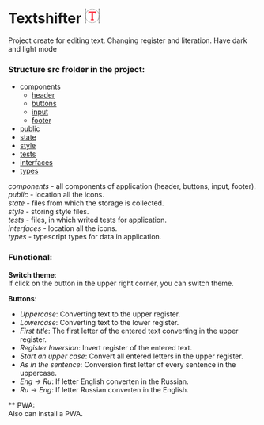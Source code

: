 # Textshifter <img src="https://raw.githubusercontent.com/loapits/Textshifter/master/public/favicon.png" width="30px" height="30px"/>
Project create for editing text. Changing register and literation. Have dark and light mode

### Structure src frolder in the project:
* [components](https://github.com/loapits/Textshifter/tree/master/src/components)   
  * [header](https://github.com/loapits/Textshifter/tree/master/src/components/header)
  * [buttons](https://github.com/loapits/Textshifter/tree/master/src/components/buttons)
  * [input](https://github.com/loapits/Textshifter/tree/master/src/components/input)
  * [footer](https://github.com/loapits/Textshifter/tree/master/src/components/footer)
* [public](https://github.com/loapits/Textshifter/tree/master/src/public)
* [state](https://github.com/loapits/Textshifter/tree/master/src/state)
* [style](https://github.com/loapits/Textshifter/tree/master/src/style)
* [tests](https://github.com/loapits/Textshifter/tree/master/src/tests)
* [interfaces](https://github.com/loapits/Textshifter/tree/master/src/interfaces)
* [types](https://github.com/loapits/Textshifter/tree/master/src/types)

_components_ - all components of application (header, buttons, input, footer).</br>
_public_ - location all the icons.</br>
_state_ - files from which the storage is collected.</br>
_style_ - storing style files.</br>
_tests_ - files, in which writed tests for application.</br>
_interfaces_ - location all the icons.</br>
_types_ - typescript types for data in application.</br>

### Functional:
**Switch theme**:</br>
If click on the button in the upper right corner, you can switch theme.

**Buttons**: 
  * _Uppercase_: Converting text to the upper register.
  * _Lowercase_: Converting text to the lower register.
  * _First title_: The first letter of the entered text converting in the upper register.
  * _Register Inversion_: Invert register of the entered text.
  * _Start an upper case_: Convert all entered letters in the upper register.
  * _As in the sentence_: Conversion first letter of every sentence in the uppercase.
  * _Eng → Ru_: If letter English converten in the Russian.
  * _Ru → Eng_: If letter Russian converten in the English.
  
  ** PWA:</br>
  Also can install a PWA.
